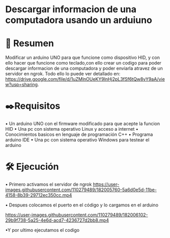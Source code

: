 # Descargar informacion de una computadora usando un arduiuno 
# 📜 Resumen 
Modificar un arduino UNO para que funcione como dispositivo HID, y con ello hacer que funcione como teclado,con ello crear un codigo para poder descargar informacion de una computadora y poder enviarla atravez de un servidor en ngrok.
Todo ello lo puede ver detallado en: https://drive.google.com/file/d/1uZMlnOUeKY9lnHj2pL3fSf6tQw8vY9aA/view?usp=sharing.


# ✒️Requisitos
• Un arduino UNO con el firmware modificado para que acepte la funcion HID
• Una pc con sistema operativo Linux y acceso a internet
• Conocimientos basicos en lenguaje de programación C++
• Programa arduino IDE
• Una pc con sistema operativo Windows para testear el arduino

# 🛠️ Ejecución
• Primero activamos el servidor de ngrok
https://user-images.githubusercontent.com/110279489/182005760-5a6d0e5d-11be-4158-8b39-29712ec350cc.mp4

• Despues colocamos el puerto en el código y lo cargamos en el arduino 

https://user-images.githubusercontent.com/110279489/182006102-29b9f738-5a25-4e6d-acd7-4236727d2bb8.mp4


•Y por ultimo ejecutamos el codigo
